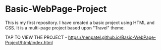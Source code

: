 # Basic-WebPage-Project
This is my first repository. 
I have created a basic project using HTML and CSS. It is a multi-page project based upon "Travel" theme.

TAP TO VIEW THE PROJECT - https://nenpatel.github.io/Basic-WebPage-Project/html/index.html
